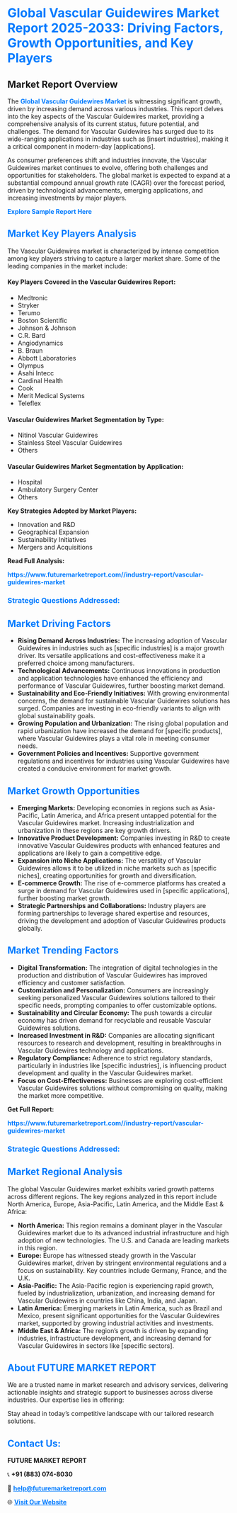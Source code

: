 <h1 style="color: #007BFF;">Global Vascular Guidewires Market Report 2025-2033: Driving Factors, Growth Opportunities, and Key Players</h1>

<section id="overview">
<h2>Market Report Overview</h2>
<p>The <a href="https://www.futuremarketreport.com//industry-report/vascular-guidewires-market" style="color: #007BFF; text-decoration: none;"><strong>Global Vascular Guidewires Market</strong></a> is witnessing significant growth, driven by increasing demand across various industries. This report delves into the key aspects of the Vascular Guidewires market, providing a comprehensive analysis of its current status, future potential, and challenges. The demand for Vascular Guidewires has surged due to its wide-ranging applications in industries such as [insert industries], making it a critical component in modern-day [applications].</p>
<p>As consumer preferences shift and industries innovate, the Vascular Guidewires market continues to evolve, offering both challenges and opportunities for stakeholders. The global market is expected to expand at a substantial compound annual growth rate (CAGR) over the forecast period, driven by technological advancements, emerging applications, and increasing investments by major players.</p>
</section>

<section id="overview">
<p><a href="https://www.futuremarketreport.com//request-sample/reportId=82766" style="color: #007BFF; text-decoration: none;"><strong>Explore Sample Report Here</strong></a></p>
</section>

<section id="key-players">
<h2 style="color: #007BFF;">Market Key Players Analysis</h2>
<p>The Vascular Guidewires market is characterized by intense competition among key players striving to capture a larger market share. Some of the leading companies in the market include:</p>
<h4>Key Players Covered in the Vascular Guidewires Report:</h4>
<ul><li>Medtronic</li><li>Stryker</li><li>Terumo</li><li>Boston Scientific</li><li>Johnson &amp; Johnson</li><li>C.R. Bard</li><li>Angiodynamics</li><li>B. Braun</li><li>Abbott Laboratories</li><li>Olympus</li><li>Asahi Intecc</li><li>Cardinal Health</li><li>Cook</li><li>Merit Medical Systems</li><li>Teleflex</li></ul>
<h4>Vascular Guidewires Market Segmentation by Type:</h4>
<ul><li>Nitinol Vascular Guidewires</li><li>Stainless Steel Vascular Guidewires</li><li>Others</li></ul>

<h4>Vascular Guidewires Market Segmentation by Application:</h4>
<ul><li>Hospital</li><li>Ambulatory Surgery Center</li><li>Others</li></ul>
<p><strong>Key Strategies Adopted by Market Players:</strong></p>
<ul>
<li>Innovation and R&D</li>
<li>Geographical Expansion</li>
<li>Sustainability Initiatives</li>
<li>Mergers and Acquisitions</li>
</ul>
</section>

<section>
<p><strong>Read Full Analysis: </strong></p><a href="https://www.futuremarketreport.com//industry-report/vascular-guidewires-market" style="color: #007BFF; text-decoration: none;"><strong>https://www.futuremarketreport.com//industry-report/vascular-guidewires-market</strong></a>
<h3 style="color: #007BFF;">Strategic Questions Addressed:</h3>
</section>

<section id="driving-factors">
<h2 style="color: #007BFF;">Market Driving Factors</h2>
<ul>
<li><strong>Rising Demand Across Industries:</strong> The increasing adoption of Vascular Guidewires in industries such as [specific industries] is a major growth driver. Its versatile applications and cost-effectiveness make it a preferred choice among manufacturers.</li>
<li><strong>Technological Advancements:</strong> Continuous innovations in production and application technologies have enhanced the efficiency and performance of Vascular Guidewires, further boosting market demand.</li>
<li><strong>Sustainability and Eco-Friendly Initiatives:</strong> With growing environmental concerns, the demand for sustainable Vascular Guidewires solutions has surged. Companies are investing in eco-friendly variants to align with global sustainability goals.</li>
<li><strong>Growing Population and Urbanization:</strong> The rising global population and rapid urbanization have increased the demand for [specific products], where Vascular Guidewires plays a vital role in meeting consumer needs.</li>
<li><strong>Government Policies and Incentives:</strong> Supportive government regulations and incentives for industries using Vascular Guidewires have created a conducive environment for market growth.</li>
</ul>
</section>

<section id="growth-opportunities">
<h2 style="color: #007BFF;">Market Growth Opportunities</h2>
<ul>
<li><strong>Emerging Markets:</strong> Developing economies in regions such as Asia-Pacific, Latin America, and Africa present untapped potential for the Vascular Guidewires market. Increasing industrialization and urbanization in these regions are key growth drivers.</li>
<li><strong>Innovative Product Development:</strong> Companies investing in R&D to create innovative Vascular Guidewires products with enhanced features and applications are likely to gain a competitive edge.</li>
<li><strong>Expansion into Niche Applications:</strong> The versatility of Vascular Guidewires allows it to be utilized in niche markets such as [specific niches], creating opportunities for growth and diversification.</li>
<li><strong>E-commerce Growth:</strong> The rise of e-commerce platforms has created a surge in demand for Vascular Guidewires used in [specific applications], further boosting market growth.</li>
<li><strong>Strategic Partnerships and Collaborations:</strong> Industry players are forming partnerships to leverage shared expertise and resources, driving the development and adoption of Vascular Guidewires products globally.</li>
</ul>
</section>

<section id="trending-factors">
<h2 style="color: #007BFF;">Market Trending Factors</h2>
<ul>
<li><strong>Digital Transformation:</strong> The integration of digital technologies in the production and distribution of Vascular Guidewires has improved efficiency and customer satisfaction.</li>
<li><strong>Customization and Personalization:</strong> Consumers are increasingly seeking personalized Vascular Guidewires solutions tailored to their specific needs, prompting companies to offer customizable options.</li>
<li><strong>Sustainability and Circular Economy:</strong> The push towards a circular economy has driven demand for recyclable and reusable Vascular Guidewires solutions.</li>
<li><strong>Increased Investment in R&D:</strong> Companies are allocating significant resources to research and development, resulting in breakthroughs in Vascular Guidewires technology and applications.</li>
<li><strong>Regulatory Compliance:</strong> Adherence to strict regulatory standards, particularly in industries like [specific industries], is influencing product development and quality in the Vascular Guidewires market.</li>
<li><strong>Focus on Cost-Effectiveness:</strong> Businesses are exploring cost-efficient Vascular Guidewires solutions without compromising on quality, making the market more competitive.</li>
</ul>
</section>

<section>
<p><strong>Get Full Report: </strong></p><a href="https://www.futuremarketreport.com//industry-report/vascular-guidewires-market" style="color: #007BFF; text-decoration: none;"><strong>https://www.futuremarketreport.com//industry-report/vascular-guidewires-market</strong></a>
<h3 style="color: #007BFF;">Strategic Questions Addressed:</h3>
</section>


<section id="regional-analysis">
<h2 style="color: #007BFF;">Market Regional Analysis</h2>
<p>The global Vascular Guidewires market exhibits varied growth patterns across different regions. The key regions analyzed in this report include North America, Europe, Asia-Pacific, Latin America, and the Middle East & Africa:</p>
<ul>
<li><strong>North America:</strong> This region remains a dominant player in the Vascular Guidewires market due to its advanced industrial infrastructure and high adoption of new technologies. The U.S. and Canada are leading markets in this region.</li>
<li><strong>Europe:</strong> Europe has witnessed steady growth in the Vascular Guidewires market, driven by stringent environmental regulations and a focus on sustainability. Key countries include Germany, France, and the U.K.</li>
<li><strong>Asia-Pacific:</strong> The Asia-Pacific region is experiencing rapid growth, fueled by industrialization, urbanization, and increasing demand for Vascular Guidewires in countries like China, India, and Japan.</li>
<li><strong>Latin America:</strong> Emerging markets in Latin America, such as Brazil and Mexico, present significant opportunities for the Vascular Guidewires market, supported by growing industrial activities and investments.</li>
<li><strong>Middle East & Africa:</strong> The region’s growth is driven by expanding industries, infrastructure development, and increasing demand for Vascular Guidewires in sectors like [specific sectors].</li>
</ul>
</section>

<footer>
<h2 style="color: #007BFF;">About FUTURE MARKET REPORT</h2>
<p>We are a trusted name in market research and advisory services, delivering actionable insights and strategic support to businesses across diverse industries. Our expertise lies in offering:</p>

<p>Stay ahead in today’s competitive landscape with our tailored research solutions.</p>

<h2 style="color: #007BFF;">Contact Us:</h2>
<p><strong>FUTURE MARKET REPORT</strong></p>
<p>📞 <strong>+91 (883) 074-8030</strong></p>
<p>📧 <strong><a href="mailto:help@futuremarketreport.com" style="color: #007BFF;">help@futuremarketreport.com</a></strong></p>
<p>🌐 <strong><a href="https://www.futuremarketreport.com/" style="color: #007BFF;">Visit Our Website</a></strong></p>
</footer>